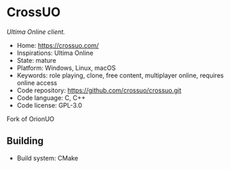 # CrossUO

_Ultima Online client._

- Home: https://crossuo.com/
- Inspirations: Ultima Online
- State: mature
- Platform: Windows, Linux, macOS
- Keywords: role playing, clone, free content, multiplayer online, requires online access
- Code repository: https://github.com/crossuo/crossuo.git
- Code language: C, C++
- Code license: GPL-3.0

Fork of OrionUO

## Building

- Build system: CMake
